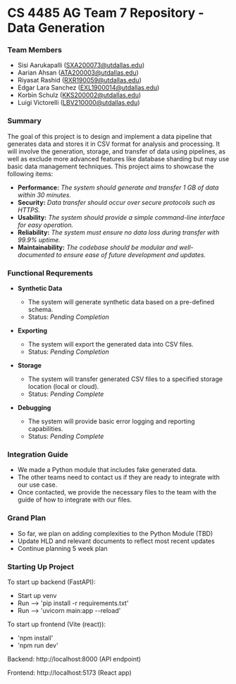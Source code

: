 # CS 4485 AG Team 7 Repository - Data Generation

### Team Members

- Sisi Aarukapalli (SXA200073@utdallas.edu)
- Aarian Ahsan (ATA200003@utdallas.edu)
- Riyasat Rashid (RXR190059@utdallas.edu)
- Edgar Lara Sanchez (EXL1900014@utdallas.edu)
- Korbin Schulz (KKS200002@utdallas.edu)
- Luigi Victorelli (LBV210000@utdallas.edu)

### Summary
The goal of this project is to design and implement a data pipeline that generates data and stores it in CSV format for analysis and processing. It will involve the generation, storage, and transfer of data using pipelines, as well as exclude more advanced features like database sharding but may use basic data management techniques. This project aims to showcase the following items: 
- **Performance:** *The system should generate and transfer 1 GB of data within 30 minutes.*
- **Security:** *Data transfer should occur over secure protocols such as HTTPS.*
- **Usability:** *The system should provide a simple command-line interface for easy operation.*
- **Reliability:** *The system must ensure no data loss during transfer with 99.9% uptime.*
- **Maintainability:** *The codebase should be modular and well-documented to ensure ease of future development and updates.*

### Functional Requrements 
- **Synthetic Data**
  - The system will generate synthetic data based on a pre-defined schema.
  - Status: *Pending Completion*

- **Exporting**
  - The system will export the generated data into CSV files.
  - Status: *Pending Completion*
 
- **Storage**
  - The system will transfer generated CSV files to a specified storage location (local or cloud).
  - Status: *Pending Complete*

- **Debugging**
  - The system will provide basic error logging and reporting capabilities.
  - Status: *Pending Complete*

### Integration Guide
- We made a Python module that includes fake generated data.
- The other teams need to contact us if they are ready to integrate with our use case.
- Once contacted, we provide the necessary files to the team with the guide of how to integrate with our files.

### Grand Plan
- So far, we plan on adding complexities to the Python Module (TBD)
- Update HLD and relevant documents to reflect most recent updates
- Continue planning 5 week plan

### Starting Up Project
To start up backend (FastAPI): 
  - Start up venv 
  - Run --> 'pip install -r requirements.txt'
  - Run --> 'uvicorn main:app --reload'

To start up frontend (Vite (react)): 
  - 'npm install'
  - 'npm run dev'

Backend: http://localhost:8000 (API endpoint)

Frontend: http://localhost:5173 (React app)
